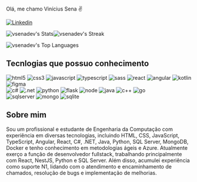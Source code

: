 
Olá, me chamo Vinícius Sena ✌️

[![Linkedin](https://img.shields.io/badge/LinkedIn-0077B5?style=for-the-badge&logo=linkedin&logoColor=white)](https://www.linkedin.com/in/vin%C3%ADcius-sena-/)


![vsenadev's Stats](https://github-readme-stats.vercel.app/api?username=vsenadev&theme=vue-dark&show_icons=true&hide_border=false&count_private=true)![vsenadev's Streak](https://github-readme-streak-stats.herokuapp.com/?user=vsenadev&theme=vue-dark&hide_border=false)

![vsenadev's Top Languages](https://github-readme-stats.vercel.app/api/top-langs/?username=vsenadev&theme=vue-dark&show_icons=true&hide_border=false&layout=compact)


## Tecnlogias que possuo conhecimento

<div>
    <img src="https://img.shields.io/badge/HTML5-E34F26?style=for-the-badge&logo=html5&logoColor=white" alt="html5">
    <img src="https://img.shields.io/badge/CSS3-1572B6?style=for-the-badge&logo=css3&logoColor=white" alt="css3">
    <img src="https://img.shields.io/badge/JavaScript-F7DF1E?style=for-the-badge&logo=javascript&logoColor=black" alt="javascript">
    <img src="https://img.shields.io/badge/TypeScript-007ACC?style=for-the-badge&logo=typescript&logoColor=white" alt="typescript">    
    <img src="https://img.shields.io/badge/Sass-CC6699?style=for-the-badge&logo=sass&logoColor=white" alt="sass">
    <img src="https://img.shields.io/badge/React-20232A?style=for-the-badge&logo=react&logoColor=61DAFB" alt="react">
    <img src="https://img.shields.io/badge/Angular-DD0031?style=for-the-badge&logo=angular&logoColor=white" alt="angular">
    <img src="https://img.shields.io/badge/Kotlin-0095D5?&style=for-the-badge&logo=kotlin&logoColor=white" alt="kotlin">
    <img src="https://img.shields.io/badge/Figma-F24E1E?style=for-the-badge&logo=figma&logoColor=white" alt="figma">
</div>

<div>
    <img src="https://img.shields.io/badge/C%23-239120?style=for-the-badge&logo=c-sharp&logoColor=white" alt="c#">    
    <img src="https://img.shields.io/badge/.NET-5C2D91?style=for-the-badge&logo=.net&logoColor=white" alt=".net">
    <img src="https://img.shields.io/badge/Python-14354C?style=for-the-badge&logo=python&logoColor=white" alt="python">
    <img src="https://img.shields.io/badge/Flask-000000?style=for-the-badge&logo=flask&logoColor=white" alt="flask">    
    <img src="https://img.shields.io/badge/Node.js-43853D?style=for-the-badge&logo=node.js&logoColor=white" alt="node">
    <img src="https://img.shields.io/badge/Java-ED8B00?style=for-the-badge&logo=openjdk&logoColor=white" alt="java">   
    <img src="https://img.shields.io/badge/C%2B%2B-00599C?style=for-the-badge&logo=c%2B%2B&logoColor=white" alt="c++">    
    <img src="https://img.shields.io/badge/Go-00ADD8?style=for-the-badge&logo=go&logoColor=white" alt="go">    
</div>

<div>
    <img src="https://img.shields.io/badge/Microsoft_SQL_Server-CC2927?style=for-the-badge&logo=microsoft-sql-server&logoColor=white" alt="sqlserver">
    <img src="https://img.shields.io/badge/MongoDB-4EA94B?style=for-the-badge&logo=mongodb&logoColor=white" alt="mongo">
    <img src="https://img.shields.io/badge/SQLite-07405E?style=for-the-badge&logo=sqlite&logoColor=white" alt="sqlite">
</div>

## Sobre mim
Sou um profissional e estudante de Engenharia da Computação com experiência em diversas tecnologias, incluindo HTML, CSS, JavaScript, TypeScript, Angular, React, C#, .NET, Java, Python, SQL Server, MongoDB, Docker e tenho conhecimento em metodologias ágeis e Azure. Atualmente exerço a função de desenvolvedor fullstack, trabalhando principalmente com React, NestJS, Python e SQL Server. Além disso, acumulei experiência como suporte N1, lidando com o atendimento e encaminhamento de chamados, resolução de bugs e implementação de melhorias.

